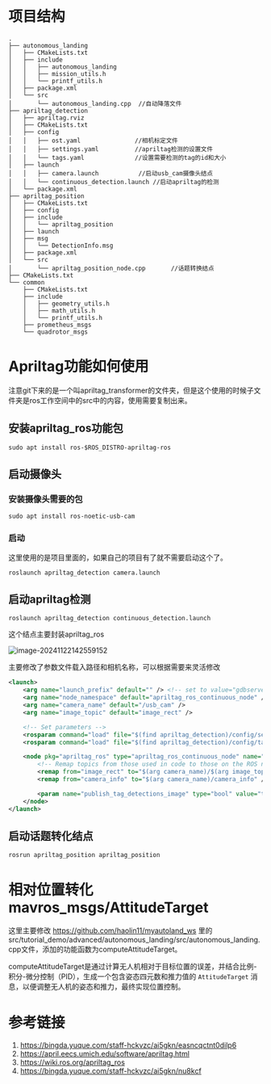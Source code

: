

# 项目结构

```shell
.
├── autonomous_landing
│   ├── CMakeLists.txt
│   ├── include
│   │   ├── autonomous_landing
│   │   ├── mission_utils.h
│   │   └── printf_utils.h
│   ├── package.xml
│   └── src
│       └── autonomous_landing.cpp  //自动降落文件
├── apriltag_detection
│   ├── apriltag.rviz
│   ├── CMakeLists.txt
│   ├── config
│   │   ├── ost.yaml               //相机标定文件
│   │   ├── settings.yaml          //apriltag检测的设置文件
│   │   └── tags.yaml              //设置需要检测的tag的id和大小
│   ├── launch
│   │   ├── camera.launch           //启动usb_cam摄像头结点
│   │   └── continuous_detection.launch //启动apriltag的检测
│   └── package.xml
├── apriltag_position
│   ├── CMakeLists.txt
│   ├── config
│   ├── include
│   │   └── apriltag_position
│   ├── launch
│   ├── msg
│   │   └── DetectionInfo.msg
│   ├── package.xml
│   └── src
│       └── apriltag_position_node.cpp       //话题转换结点
├── CMakeLists.txt
└── common
    ├── CMakeLists.txt
    ├── include
    │   ├── geometry_utils.h
    │   ├── math_utils.h
    │   └── printf_utils.h
    ├── prometheus_msgs
    └── quadrotor_msgs

```

# Apriltag功能如何使用
注意git下来的是一个叫apriltag_transformer的文件夹，但是这个使用的时候子文件夹是ros工作空间中的src中的内容，使用需要复制出来。

## 安装apriltag_ros功能包

```she
sudo apt install ros-$ROS_DISTRO-apriltag-ros
```



## 启动摄像头

### 安装摄像头需要的包

```shell
sudo apt install ros-noetic-usb-cam
```



### 启动

这里使用的是项目里面的，如果自己的项目有了就不需要启动这个了。

```shell	
roslaunch apriltag_detection camera.launch
```



## 启动apriltag检测

```shell
roslaunch apriltag_detection continuous_detection.launch 
```

这个结点主要封装apriltag_ros

![image-20241122142559152](image-20241122142559152.png)



主要修改了参数文件载入路径和相机名称，可以根据需要来灵活修改

```xml
<launch>
	<arg name="launch_prefix" default="" /> <!-- set to value="gdbserver localhost:10000" for remote debugging -->
	<arg name="node_namespace" default="apriltag_ros_continuous_node" />
	<arg name="camera_name" default="/usb_cam" />
	<arg name="image_topic" default="image_rect" />

	<!-- Set parameters -->
	<rosparam command="load" file="$(find apriltag_detection)/config/settings.yaml" ns="$(arg node_namespace)" />
	<rosparam command="load" file="$(find apriltag_detection)/config/tags.yaml" ns="$(arg node_namespace)" />

	<node pkg="apriltag_ros" type="apriltag_ros_continuous_node" name="$(arg node_namespace)" clear_params="true" output="screen" launch-prefix="$(arg launch_prefix)" >
		<!-- Remap topics from those used in code to those on the ROS network -->
		<remap from="image_rect" to="$(arg camera_name)/$(arg image_topic)" />
		<remap from="camera_info" to="$(arg camera_name)/camera_info" />

		<param name="publish_tag_detections_image" type="bool" value="true" />      <!-- default: false -->
	</node>
</launch>

```

## 启动话题转化结点

```shel
rosrun apriltag_position apriltag_position
```



# 相对位置转化mavros_msgs/AttitudeTarget

这里主要修改 https://github.com/haolin11/myautoland_ws   里的src/tutorial_demo/advanced/autonomous_landing/src/autonomous_landing.cpp文件，添加的功能函数为computeAttitudeTarget。

computeAttitudeTarget是通过计算无人机相对于目标位置的误差，并结合比例-积分-微分控制（PID），生成一个包含姿态四元数和推力值的 `AttitudeTarget` 消息，以便调整无人机的姿态和推力，最终实现位置控制。



# 参考链接

1. https://bingda.yuque.com/staff-hckvzc/ai5gkn/easncqctnt0dilp6
2. https://april.eecs.umich.edu/software/apriltag.html
3. https://wiki.ros.org/apriltag_ros
4. https://bingda.yuque.com/staff-hckvzc/ai5gkn/nu8kcf




